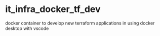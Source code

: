 # it_infra_docker_tf_dev
docker container to develop new terraform applications in using docker desktop with vscode
